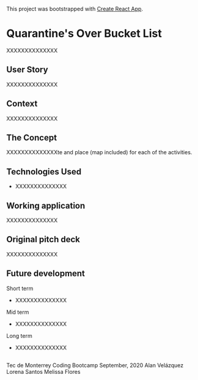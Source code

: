This project was bootstrapped with [Create React App](https://github.com/facebook/create-react-app).

# Quarantine's Over Bucket List

XXXXXXXXXXXXXX

## User Story

XXXXXXXXXXXXXX

## Context 

XXXXXXXXXXXXXX

## The Concept

XXXXXXXXXXXXXXte and place (map included) for each of the activities.

## Technologies Used

* XXXXXXXXXXXXXX

## Working application

XXXXXXXXXXXXXX

## Original pitch deck

XXXXXXXXXXXXXX

## Future development

Short term
* XXXXXXXXXXXXXX

Mid term
* XXXXXXXXXXXXXX

Long term
* XXXXXXXXXXXXXX

## 
Tec de Monterrey Coding Bootcamp
September, 2020
Alan Velázquez
Lorena Santos
Melissa Flores